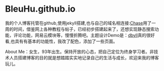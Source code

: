 # BleuHu.github.io
我的个人博客托管在github,使用jekyll搭建,也与自己的域名相连接:[Chase](http://www.huyuning.com/)用了一周的时间，借鉴网上各种教程与帖子，已经初步搭建起来了，还想实现静态搜索功能，评论功能，网易云模块等，慢慢折腾吧。主题设计Demo是：[dbyll](https://github.com/dbtek/dbyll)真的很好看,也具有有基本的功能性，我改了配色，添加了一些页面。

About Me：女生，93年出生。保持开放的心态，把自己定位为终身学习者。非技术人员搭建博客的目的就是想踏踏实实地记录自己的生活与成长，欢迎来我的博客玩儿。




 



